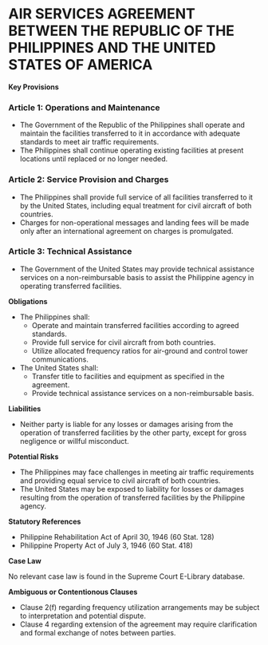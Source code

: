 **AIR SERVICES AGREEMENT BETWEEN THE REPUBLIC OF THE PHILIPPINES AND THE UNITED STATES OF AMERICA**
=============================================

**Key Provisions**

### Article 1: Operations and Maintenance

* The Government of the Republic of the Philippines shall operate and maintain the facilities transferred to it in accordance with adequate standards to meet air traffic requirements.
* The Philippines shall continue operating existing facilities at present locations until replaced or no longer needed.

### Article 2: Service Provision and Charges

* The Philippines shall provide full service of all facilities transferred to it by the United States, including equal treatment for civil aircraft of both countries.
* Charges for non-operational messages and landing fees will be made only after an international agreement on charges is promulgated.

### Article 3: Technical Assistance

* The Government of the United States may provide technical assistance services on a non-reimbursable basis to assist the Philippine agency in operating transferred facilities.

**Obligations**

* The Philippines shall:
	+ Operate and maintain transferred facilities according to agreed standards.
	+ Provide full service for civil aircraft from both countries.
	+ Utilize allocated frequency ratios for air-ground and control tower communications.
* The United States shall:
	+ Transfer title to facilities and equipment as specified in the agreement.
	+ Provide technical assistance services on a non-reimbursable basis.

**Liabilities**

* Neither party is liable for any losses or damages arising from the operation of transferred facilities by the other party, except for gross negligence or willful misconduct.

**Potential Risks**

* The Philippines may face challenges in meeting air traffic requirements and providing equal service to civil aircraft of both countries.
* The United States may be exposed to liability for losses or damages resulting from the operation of transferred facilities by the Philippine agency.

**Statutory References**

* Philippine Rehabilitation Act of April 30, 1946 (60 Stat. 128)
* Philippine Property Act of July 3, 1946 (60 Stat. 418)

**Case Law**

No relevant case law is found in the Supreme Court E-Library database.

**Ambiguous or Contentionous Clauses**

* Clause 2(f) regarding frequency utilization arrangements may be subject to interpretation and potential dispute.
* Clause 4 regarding extension of the agreement may require clarification and formal exchange of notes between parties.
